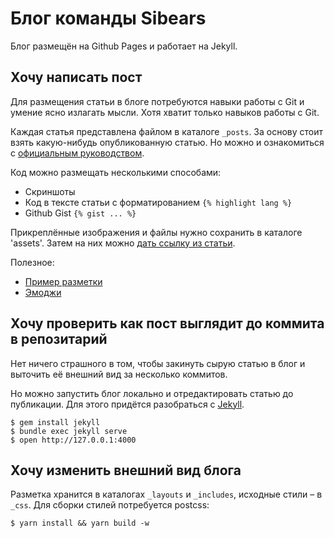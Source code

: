 # Блог команды Sibears

Блог размещён на Github Pages и работает на Jekyll.

## Хочу написать пост

Для размещения статьи в блоге потребуются навыки работы с Git и умение ясно излагать мысли. Хотя хватит только навыков работы с Git. 

Каждая статья представлена файлом в каталоге `_posts`. За основу стоит взять какую-нибудь опубликованную статью.
Но можно и ознакомиться с [официальным руководством](https://jekyllrb.com/docs/posts/).

Код можно размещать несколькими способами:
 - Скриншоты
 - Код в тексте статьи с форматированием 
 ```{% highlight lang %}```
 - Github Gist ```{% gist ... %}```
 
Прикреплённые изображения и файлы нужно сохранить в каталоге 'assets'. Затем на них можно [дать ссылку из статьи](https://jekyllrb.com/docs/static-files/). 
 
Полезное:
 - [Пример разметки](https://raw.githubusercontent.com/sibears/sibears.github.io/master/test.md)
 - [Эмоджи](https://www.webpagefx.com/tools/emoji-cheat-sheet/)

## Хочу проверить как пост выглядит до коммита в репозитарий

Нет ничего страшного в том, чтобы закинуть сырую статью в блог и выточить её внешний вид за несколько коммитов.

Но можно запустить блог локально и отредактировать статью до публикации. Для этого придётся разобраться с [Jekyll](https://jekyllrb.com/docs/home/).

    $ gem install jekyll  
    $ bundle exec jekyll serve
    $ open http://127.0.0.1:4000
     
## Хочу изменить внешний вид блога

Разметка хранится в каталогах `_layouts` и `_includes`, исходные стили – в `_css`. 
Для сборки стилей потребуется postcss:

    $ yarn install && yarn build -w
